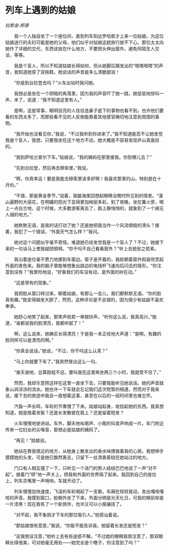 # 列车上遇到的姑娘

*拉斯金·邦德*

　　我一个人独自坐了一个座位间，直到列车到达罗哈那才上来一位姑娘。为这位姑娘送行的夫妇可能是她的父母，他们似乎对姑娘这趟旅行放不下心。那位太太向她作了详细的交代，东西该放在什么地方，不要把头伸出窗外，避免同陌生人交谈，等等。

　　我是个盲人，所以不知道姑娘长得如何，但从她脚后跟发出的“啪嗒啪嗒”的声音，我知道她穿了双拖鞋。她说话的声音是多么清脆甜润！

　　“你是到台拉登去吗？”火车出站时我问她。

　　我想必是坐在一个阴暗的角落里，因为我的声音吓了她一跳，她低低地惊叫一声，末了，说道：“我不知道这里有人。”

　　是啊，这是常事，眼明目亮的人往往连鼻子底下的事物也看不到，也许他们要看的东西太多了，而那些看不见的人反倒能靠着其他感官确切地注意到周围的事物。

　　“我开始也没看见你，”我说，“不过我听到你进来了。”我不知道能否不让她发觉我是个盲人，我想，只要我坐在这个地方不动，她大概是不容易发现庐山真面目的。

　　“我到萨哈兰普尔下车。”姑娘说，“我的姨妈在那里接我。你到哪儿去？”

　　“先到台拉登，然后再去穆索里。”我说。

　　“啊，你真幸运！要是我能去穆索里该多好啊！我喜欢那里的山，特别是在十月份。”

　　“不错，那是黄金季节，”说着，我脑海里回想起眼睛没瞎时所见到的情景。“漫山遍野的大丽花，在明媚的阳光下显得更加绚丽多彩。到了夜晚，坐在篝火旁，喝上一点白兰地，这个时候，大多数游客离去了，路上静悄悄的，就象到了一个阒无人烟的地方。”

　　她默默无语，是我的话打动了她？还是她把我当作一个风流倜傥的滑头？接着，我犯了一个错误，“外面天气怎么样？”我问。

　　她对这个问题似乎毫不奇怪。难道她已经发觉我是一个盲人了？不过，她接下来的一句话马上使我疑团顿释。“你干吗不自己看看窗外？”听上去她安之若素。

　　我沿着座位毫不费力地挪到车窗边。窗子是开着的，我脸朝着窗外假装欣赏起外面的景色来。我的脑子里能够想象出路边的电线杆飞速向后闪去的情形。“你注意到没有？”我冒险地说，“好象我们的车没有动，是外面的树在动。”

　　“这是常有的现象。”

　　我把脸从窗口转过来，朝着姑娘，有那么一会儿，我们都默默无语。“你的脸真有趣。”我变得越发大胆了，然而，这种评论是不会错的，因为很少有姑娘不喜欢奉承。

　　她舒心地笑了起来，那笑声宛若一串银铃声。“听你这么说，我真高兴，”她道，“谁都说我的脸漂亮，我都听腻了！”

　　啊，这么说来，她确实长得漂亮！于是我一本正经地大声道：“是啊，有趣的脸同样可以是漂亮的啊。”

　　“你真会说话。”她说，“不过，你干吗这么认真？”

　　“马上你就要下车了。”我突然冒出这么一句。

　　“谢天谢地，总算路程不远，要叫我在这里再坐两三个小时，我就受不住了。”

　　然而，我却乐意照这样在这里一直坐下去，只要我能听见她说话。她的声音就象山涧淙淙的流水。她也许一下车就会忘记我们这次短暂的相遇，然而对于我来说，接下去的旅途中我会一直想着这事，甚至在以后的一段时间里也难忘怀。

　　汽笛一声长鸣，车轮的节奏慢了下来。姑娘站起身，收拾起她的东西。我真想知道，她是挽着发髻？还是长发散披在肩上？还是留着短发？

　　火车慢慢地驶进站。车外，脚夫地吆喝声、小贩的叫卖声响成一片。车门附近传来一位妇女的尖嗓音，那想必是姑娘的姨妈了。

　　“再见！”姑娘说。

　　她站在靠我很近的地方，从她身上散发出的香水味撩拨着我的心房。我想伸手摸摸她的头发，可是她已飘然离去，只留下一丝清香萦绕在她站过的地方。

　　门口有人相互撞了一下，只听见一个进门的男人结结巴巴地说了一声“对不起”。接着门“砰”地一声关上，把我和外面的世界隔了起来。我回到自己的座位上，列车员嘴里一声哨响，车就开动了。

　　列车慢慢加快速度，飞滚的车轮唱起了一支歌。车厢在轻轻晃动，发出嘎吱嘎吱的声音。我摸到窗口，脸朝外坐了下来。外面分明是光天化日，可我的眼前却是一片漆黑！现在我有了一个新旅伴，也许又可以小施骗技了。

　　“对不起，我不象刚才下车的那位吸引人。”他搭讪着说。

　　“那姑娘很有意思，”我说，“你能不能告诉我，她留着长发还是短发？”

　　“这我倒没注意，”他听上去有些迷惑不解。“不过她的眼睛我倒注意了，那双眼睛长得很美，可对她毫无用处——她完全是个瞎子，你注意到了吗？”
